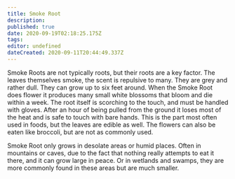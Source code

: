 ```yaml
---
title: Smoke Root
description: 
published: true
date: 2020-09-19T02:18:25.175Z
tags: 
editor: undefined
dateCreated: 2020-09-11T20:44:49.337Z
---
```


Smoke Roots are not typically roots, but their roots are a key factor. The leaves themselves smoke, the scent is repulsive to many. They are grey and rather dull. They can grow up to six feet around. When the Smoke Root does flower it produces many small white blossoms that bloom and die within a week. The root itself is scorching to the touch, and must be handled with gloves. After an hour of being pulled from the ground it loses most of the heat and is safe to touch with bare hands. This is the part most often used in foods, but the leaves are edible as well. The flowers can also be eaten like broccoli, but are not as commonly used.

Smoke Root only grows in desolate areas or humid places. Often in mountains or caves, due to the fact that nothing really attempts to eat it there, and it can grow large in peace. Or in wetlands and swamps, they are more commonly found in these areas but are much smaller.